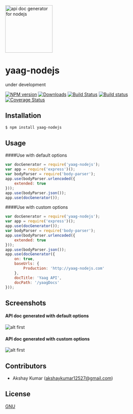 <img src="https://raw.githubusercontent.com/akshaykumar12527/yaag-nodejs/master/logo.png" alt="api doc generator for nodejs" width="150px" />

# yaag-nodejs

under development

[![NPM version][npm-image]][npm-url] [![Downloads][downloads-image]][npm-url] [![Build Status][travis-image]][travis-url] [![Build status][appveyor-image]][appveyor-url] [![Coverage Status][coveralls-image]][coveralls-url]

## Installation

```sh
$ npm install yaag-nodejs
```

## Usage

####Use with default options

```js
var docGenerator = require('yaag-nodejs');
var app = require('express')();
var bodyParser = require('body-parser');
app.use(bodyParser.urlencoded({
	extended: true
}));
app.use(bodyParser.json());
app.use(docGenerator());
```

####Use with custom options

```js
var docGenerator = require('yaag-nodejs');
var app = require('express')();
app.use(docGenerator());
var bodyParser = require('body-parser');
app.use(bodyParser.urlencoded({
	extended: true
}));
app.use(bodyParser.json());
app.use(docGenerator({
	on: true,
	baseUrls: {
		Production: 'http://yaag-nodejs.com'
	},
	docTitle: 'Yaag API',
	docPath: '/yaagDocs'
}));
```


## Screenshots

#### API doc generated with default options
![alt first](https://raw.githubusercontent.com/akshaykumar12527/yaag-nodejs/master/1.png)

#### API doc generated with custom options
![alt first](https://raw.githubusercontent.com/akshaykumar12527/yaag-nodejs/master/2.png)

## Contributors 

* Akshay Kumar (akshaykumar12527@gmail.com)

## License

  [GNU](LICENSE)
  
[npm-url]: https://npmjs.org/package/yaag-nodejs
[downloads-image]: http://img.shields.io/npm/dm/yaag-nodejs.svg
[npm-image]: http://img.shields.io/npm/v/yaag-nodejs.svg
[travis-url]: https://travis-ci.org/akshaykumar12527/yaag-nodejs
[travis-image]: http://img.shields.io/travis/akshaykumar12527/yaag-nodejs.svg
[appveyor-image]:https://ci.appveyor.com/api/projects/status/bsu9w9ar8pboc2nj?svg=true
[appveyor-url]:https://ci.appveyor.com/project/akshaykumar12527/yaag-nodejs
[coveralls-url]:https://coveralls.io/r/akshaykumar12527/yaag-nodejs
[coveralls-image]:https://coveralls.io/repos/akshaykumar12527/yaag-nodejs/badge.png
